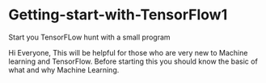 # Getting-start-with-TensorFlow1
Start you TensorFLow hunt with a small program

Hi Everyone,
This will be helpful for those who are very new to Machine learning and TensorFlow.
Before starting this you should know the basic of what and why  Machine Learning. 
